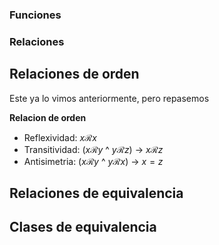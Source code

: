 ### Funciones 


### Relaciones

## Relaciones de orden
Este ya lo vimos anteriormente, pero repasemos

**Relacion de orden**

- Reflexividad: $x \mathcal{R}  x$
- Transitividad:  ($x \mathcal{R} y$ ^  $y \mathcal{R} z$) $\rightarrow$ $x \mathcal{R} z$   
- Antisimetria: ($x \mathcal{R} y$ ^  $y \mathcal{R} x$) $\rightarrow$ $x = z$   


## Relaciones de equivalencia


## Clases de equivalencia

